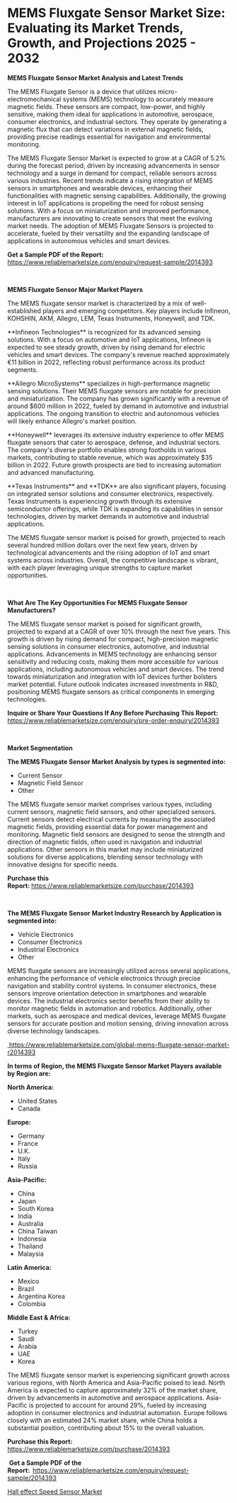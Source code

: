 <p><h1>MEMS Fluxgate Sensor Market Size: Evaluating its Market Trends, Growth, and Projections 2025 - 2032</h1></p><p><strong>MEMS Fluxgate Sensor Market Analysis and Latest Trends</strong></p>
<p><p>The MEMS Fluxgate Sensor is a device that utilizes micro-electromechanical systems (MEMS) technology to accurately measure magnetic fields. These sensors are compact, low-power, and highly sensitive, making them ideal for applications in automotive, aerospace, consumer electronics, and industrial sectors. They operate by generating a magnetic flux that can detect variations in external magnetic fields, providing precise readings essential for navigation and environmental monitoring.</p><p>The MEMS Fluxgate Sensor Market is expected to grow at a CAGR of 5.2% during the forecast period, driven by increasing advancements in sensor technology and a surge in demand for compact, reliable sensors across various industries. Recent trends indicate a rising integration of MEMS sensors in smartphones and wearable devices, enhancing their functionalities with magnetic sensing capabilities. Additionally, the growing interest in IoT applications is propelling the need for robust sensing solutions. With a focus on miniaturization and improved performance, manufacturers are innovating to create sensors that meet the evolving market needs. The adoption of MEMS Fluxgate Sensors is projected to accelerate, fueled by their versatility and the expanding landscape of applications in autonomous vehicles and smart devices.</p></p>
<p><strong>Get a Sample PDF of the Report:&nbsp;</strong> <a href="https://www.reliablemarketsize.com/enquiry/request-sample/2014393?utm_campaign=1897&utm_medium=2&utm_source=Github&utm_content=ia&utm_term=17012025&utm_id=mems-fluxgate-sensor">https://www.reliablemarketsize.com/enquiry/request-sample/2014393</a></p>
<p>&nbsp;</p>
<p><strong>MEMS Fluxgate Sensor Major Market Players</strong></p>
<p><p>The MEMS fluxgate sensor market is characterized by a mix of well-established players and emerging competitors. Key players include Infineon, KOHSHIN, AKM, Allegro, LEM, Texas Instruments, Honeywell, and TDK.</p><p>**Infineon Technologies** is recognized for its advanced sensing solutions. With a focus on automotive and IoT applications, Infineon is expected to see steady growth, driven by rising demand for electric vehicles and smart devices. The company's revenue reached approximately €11 billion in 2022, reflecting robust performance across its product segments.</p><p>**Allegro MicroSystems** specializes in high-performance magnetic sensing solutions. Their MEMS fluxgate sensors are notable for precision and miniaturization. The company has grown significantly with a revenue of around $600 million in 2022, fueled by demand in automotive and industrial applications. The ongoing transition to electric and autonomous vehicles will likely enhance Allegro's market position.</p><p>**Honeywell** leverages its extensive industry experience to offer MEMS fluxgate sensors that cater to aerospace, defense, and industrial sectors. The company's diverse portfolio enables strong footholds in various markets, contributing to stable revenue, which was approximately $35 billion in 2022. Future growth prospects are tied to increasing automation and advanced manufacturing.</p><p>**Texas Instruments** and **TDK** are also significant players, focusing on integrated sensor solutions and consumer electronics, respectively. Texas Instruments is experiencing growth through its extensive semiconductor offerings, while TDK is expanding its capabilities in sensor technologies, driven by market demands in automotive and industrial applications.</p><p>The MEMS fluxgate sensor market is poised for growth, projected to reach several hundred million dollars over the next few years, driven by technological advancements and the rising adoption of IoT and smart systems across industries. Overall, the competitive landscape is vibrant, with each player leveraging unique strengths to capture market opportunities.</p></p>
<p>&nbsp;</p>
<p><strong>What Are The Key Opportunities For MEMS Fluxgate Sensor Manufacturers?</strong></p>
<p><p>The MEMS fluxgate sensor market is poised for significant growth, projected to expand at a CAGR of over 10% through the next five years. This growth is driven by rising demand for compact, high-precision magnetic sensing solutions in consumer electronics, automotive, and industrial applications. Advancements in MEMS technology are enhancing sensor sensitivity and reducing costs, making them more accessible for various applications, including autonomous vehicles and smart devices. The trend towards miniaturization and integration with IoT devices further bolsters market potential. Future outlook indicates increased investments in R&D, positioning MEMS fluxgate sensors as critical components in emerging technologies.</p></p>
<p><strong>Inquire or Share Your Questions If Any Before Purchasing This Report:</strong> <a href="https://www.reliablemarketsize.com/enquiry/pre-order-enquiry/2014393?utm_campaign=1897&utm_medium=2&utm_source=Github&utm_content=ia&utm_term=17012025&utm_id=mems-fluxgate-sensor">https://www.reliablemarketsize.com/enquiry/pre-order-enquiry/2014393</a></p>
<p>&nbsp;</p>
<p><strong>Market Segmentation</strong></p>
<p><strong>The MEMS Fluxgate Sensor Market Analysis by types is segmented into:</strong></p>
<p><ul><li>Current Sensor</li><li>Magnetic Field Sensor</li><li>Other</li></ul></p>
<p><p>The MEMS fluxgate sensor market comprises various types, including current sensors, magnetic field sensors, and other specialized sensors. Current sensors detect electrical currents by measuring the associated magnetic fields, providing essential data for power management and monitoring. Magnetic field sensors are designed to sense the strength and direction of magnetic fields, often used in navigation and industrial applications. Other sensors in this market may include miniaturized solutions for diverse applications, blending sensor technology with innovative designs for specific needs.</p></p>
<p><strong>Purchase this Report:&nbsp;</strong><a href="https://www.reliablemarketsize.com/purchase/2014393?utm_campaign=1897&utm_medium=2&utm_source=Github&utm_content=ia&utm_term=17012025&utm_id=mems-fluxgate-sensor">https://www.reliablemarketsize.com/purchase/2014393</a></p>
<p>&nbsp;</p>
<p><strong>The MEMS Fluxgate Sensor Market Industry Research by Application is segmented into:</strong></p>
<p><ul><li>Vehicle Electronics</li><li>Consumer Electronics</li><li>Industrial Electronics</li><li>Other</li></ul></p>
<p><p>MEMS fluxgate sensors are increasingly utilized across several applications, enhancing the performance of vehicle electronics through precise navigation and stability control systems. In consumer electronics, these sensors improve orientation detection in smartphones and wearable devices. The industrial electronics sector benefits from their ability to monitor magnetic fields in automation and robotics. Additionally, other markets, such as aerospace and medical devices, leverage MEMS fluxgate sensors for accurate position and motion sensing, driving innovation across diverse technology landscapes.</p></p>
<p><a href="https://www.reliablemarketsize.com/global-mems-fluxgate-sensor-market-r2014393?utm_campaign=1897&utm_medium=2&utm_source=Github&utm_content=ia&utm_term=17012025&utm_id=mems-fluxgate-sensor">&nbsp;https://www.reliablemarketsize.com/global-mems-fluxgate-sensor-market-r2014393</a></p>
<p><strong>In terms of Region, the MEMS Fluxgate Sensor Market Players available by Region are:</strong></p>
<p>
    <p> <strong> North America: </strong>
        <ul>
            <li>United States</li>
            <li>Canada</li>
        </ul>
        </p> 
    <p> <strong> Europe: </strong>
        <ul>
            <li>Germany</li>
            <li>France</li>
            <li>U.K.</li>
            <li>Italy</li>
            <li>Russia</li>
        </ul>
        </p> 
    <p> <strong> Asia-Pacific: </strong>
        <ul>
            <li>China</li>
            <li>Japan</li>
            <li>South Korea</li>
            <li>India</li>
            <li>Australia</li>
            <li>China Taiwan</li>
            <li>Indonesia</li>
            <li>Thailand</li>
            <li>Malaysia</li>
        </ul>
        </p> 
    <p> <strong> Latin America: </strong>
        <ul>
            <li>Mexico</li>
            <li>Brazil</li>
            <li>Argentina Korea</li>
            <li>Colombia</li>
        </ul>
        </p> 
    <p> <strong> Middle East & Africa: </strong>
        <ul>
            <li>Turkey</li>
            <li>Saudi</li>
            <li>Arabia</li>
            <li>UAE</li>
            <li>Korea</li>
        </ul>
    </p>
    </p>
<p><p>The MEMS fluxgate sensor market is experiencing significant growth across various regions, with North America and Asia-Pacific poised to lead. North America is expected to capture approximately 32% of the market share, driven by advancements in automotive and aerospace applications. Asia-Pacific is projected to account for around 29%, fueled by increasing adoption in consumer electronics and industrial automation. Europe follows closely with an estimated 24% market share, while China holds a substantial position, contributing about 15% to the overall valuation.</p></p>
<p><strong>Purchase this Report: </strong><a href="https://www.reliablemarketsize.com/purchase/2014393?utm_campaign=1897&utm_medium=2&utm_source=Github&utm_content=ia&utm_term=17012025&utm_id=mems-fluxgate-sensor">https://www.reliablemarketsize.com/purchase/2014393</a></p>
<p>&nbsp;<strong>Get a Sample PDF of the Report:&nbsp;&nbsp;</strong><a href="https://www.reliablemarketsize.com/enquiry/request-sample/2014393?utm_campaign=1897&utm_medium=2&utm_source=Github&utm_content=ia&utm_term=17012025&utm_id=mems-fluxgate-sensor">https://www.reliablemarketsize.com/enquiry/request-sample/2014393</a></p>
<p><strong></strong></p>
<p><p><a href="https://github.com/ChiragRP21/Market-Research-Report-List-7/blob/main/hall-effect-speed-sensor-market.md?utm_campaign=1897&utm_medium=2&utm_source=Github&utm_content=ia&utm_term=17012025&utm_id=mems-fluxgate-sensor">Hall effect Speed Sensor Market</a></p></p>